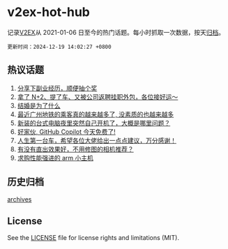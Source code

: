 # v2ex-hot-hub

 记录[V2EX](https://www.v2ex.com/)从 2021-01-06 日至今的热门话题。每小时抓取一次数据，按天[归档](archives)。

`更新时间：2024-12-19 14:02:27 +0800`

## 热议话题

1. [分享下副业经历，顺便抽个奖](https://www.v2ex.com/t/1098683)
1. [拿了 N+2、提了车、又被公司返聘挂职外包，各位接好运～](https://www.v2ex.com/t/1098508)
1. [结婚是为了什么](https://www.v2ex.com/t/1098511)
1. [最近广州地铁的乘客真的越来越多了, 没素质的也越来越多](https://www.v2ex.com/t/1098660)
1. [新装的台式电脑夜里突然自己开机了，大概是哪里问题？](https://www.v2ex.com/t/1098658)
1. [好家伙, GitHub Copilot 今天免费了!](https://www.v2ex.com/t/1098645)
1. [人生第一台车，希望各位大佬给出一点点建议，万分感谢！](https://www.v2ex.com/t/1098667)
1. [有没有直出效果好，不用修图的相机推荐？](https://www.v2ex.com/t/1098677)
1. [求购性能强进的 arm 小主机](https://www.v2ex.com/t/1098745)

## 历史归档

[archives](archives)

## License

See the [LICENSE](LICENSE) file for license rights and limitations (MIT).
